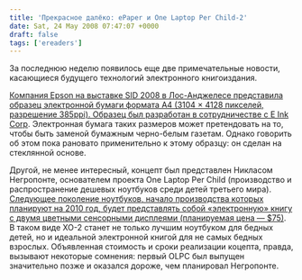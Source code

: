 ```yaml
---
title: 'Прекрасное далёко: ePaper и One Laptop Per Child-2'
date: Sat, 24 May 2008 07:47:07 +0000
draft: false
tags: ['ereaders']
---
```


За последнюю неделю появилось еще две примечательные новости, касающиеся будущего технологий электронного книгоиздания.

[Компания Epson на выставке SID 2008 в Лос-Анджелесе представила образец электронной бумаги формата A4 (3104 × 4128 пикселей, разрешение 385ppi). Образец был разработан в сотрудничестве с E Ink Corp](http://www.fareastgizmos.com/other_stuff/electronic_papers_to_replace_traditional_papers_very_soon.php). Электронная бумага таких размеров может претендовать на то, чтобы быть заменой бумажным черно-белым газетам. Однако говорить об этом пока рановато применительно к этому образцу: он сделан на стеклянной основе.

Другой, не менее интересный, концепт был представлен Никласом Негропонте, основателем проекта One Laptop Per Child (производство и распространение дешевых ноутбуков среди детей третьего мира). [Следующее поколение ноутбуков, начало производства которых планируют на 2010 год, будет представлять собой «электронную» книгу с двумя цветными сенсорными дисплеями (планируемая цена — $75)](http://blog.laptopmag.com/first-look-olpc-xo-generation-20). В таком виде XO-2 станет не только лучшим ноутбуком для бедных детей, но и идеальной электронной книгой для не самых бедных взрослых. Объявленная стоимость и сроки реализации коцепта, правда, вызывают некоторые сомнения: первый OLPC был выпущен значительно позже и оказался дороже, чем планировал Негропонте.